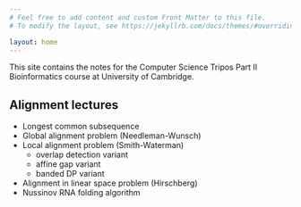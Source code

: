```yaml
---
# Feel free to add content and custom Front Matter to this file.
# To modify the layout, see https://jekyllrb.com/docs/themes/#overriding-theme-defaults

layout: home
---
```


This site contains the notes for the Computer Science Tripos Part II Bioinformatics course at University of Cambridge.

## Alignment lectures

* Longest common subsequence
* Global alignment problem (Needleman-Wunsch)
* Local alignment problem (Smith-Waterman)
  * overlap detection variant
  * affine gap variant
  * banded DP variant
* Alignment in linear space problem (Hirschberg)
* Nussinov RNA folding algorithm